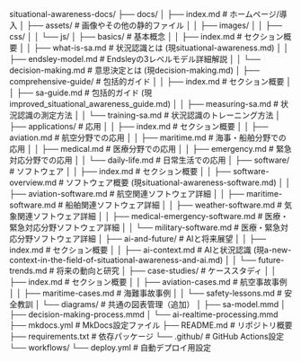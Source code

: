situational-awareness-docs/
├── docs/
│   ├── index.md                               # ホームページ/導入
│   ├── assets/                                # 画像やその他の静的ファイル
│   │   ├── images/
│   │   ├── css/
│   │   └── js/
│   ├── basics/                                # 基本概念
│   │   ├── index.md                           # セクション概要
│   │   ├── what-is-sa.md                      # 状況認識とは (現situational-awareness.md)
│   │   ├── endsley-model.md                   # Endsleyの3レベルモデル詳細解説
│   │   └── decision-making.md                 # 意思決定とは (現decision-making.md)
│   ├── comprehensive-guide/                   # 包括的ガイド
│   │   ├── index.md                           # セクション概要
│   │   ├── sa-guide.md                        # 包括的ガイド (現improved_situational_awareness_guide.md)
│   │   ├── measuring-sa.md                    # 状況認識の測定方法
│   │   └── training-sa.md                     # 状況認識のトレーニング方法
│   ├── applications/                          # 応用
│   │   ├── index.md                           # セクション概要
│   │   ├── aviation.md                        # 航空分野での応用
│   │   ├── maritime.md                        # 海事・船舶分野での応用
│   │   ├── medical.md                         # 医療分野での応用
│   │   ├── emergency.md                       # 緊急対応分野での応用
│   │   └── daily-life.md                      # 日常生活での応用
│   ├── software/                              # ソフトウェア
│   │   ├── index.md                           # セクション概要
│   │   ├── software-overview.md               # ソフトウェア概要 (現situational-awareness-software.md)
│   │   ├── aviation-software.md               # 航空関連ソフトウェア詳細
│   │   ├── maritime-software.md               # 船舶関連ソフトウェア詳細
│   │   ├── weather-software.md                # 気象関連ソフトウェア詳細
│   │   ├── medical-emergency-software.md      # 医療・緊急対応分野ソフトウェア詳細
│   │   └── military-software.md               # 医療・緊急対応分野ソフトウェア詳細
│   ├── ai-and-future/                         # AIと将来展望
│   │   ├── index.md                           # セクション概要
│   │   ├── ai-context.md                      # AIと状況認識 (現a-new-context-in-the-field-of-situational-awareness-and-ai.md)
│   │   └── future-trends.md                   # 将来の動向と研究
│   ├── case-studies/                          # ケーススタディ
│   │   ├── index.md                           # セクション概要
│   │   ├── aviation-cases.md                  # 航空事故事例
│   │   ├── maritime-cases.md                  # 海難事故事例
│   │   └── safety-lessons.md                  # 安全教訓
│   └── diagrams/                              # 共通の図表管理（追加）
│       ├── sa-model.mmd
│       ├── decision-making-process.mmd
│       └── ai-realtime-processing.mmd
├── mkdocs.yml                                 # MkDocs設定ファイル
├── README.md                                  # リポジトリ概要
├── requirements.txt                           # 依存パッケージ
└── .github/                                   # GitHub Actions設定
    └── workflows/
        └── deploy.yml                         # 自動デプロイ用設定